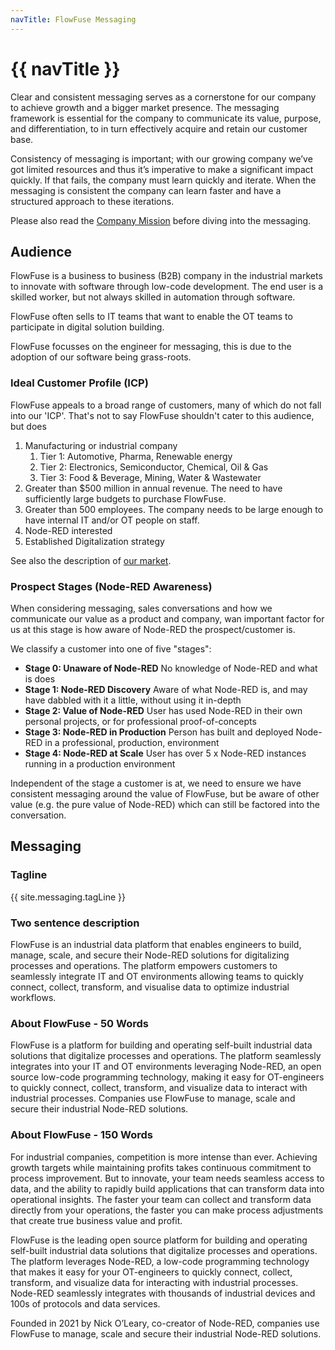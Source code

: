 ```yaml
---
navTitle: FlowFuse Messaging
---
```


# {{ navTitle }}

Clear and consistent messaging serves as a cornerstone for our company to achieve
growth and a bigger market presence. The messaging framework is essential for the
company to communicate its value, purpose, and differentiation, to in turn
effectively acquire and retain our customer base.

Consistency of messaging is important; with our growing company we’ve got limited
resources and thus it’s imperative to make a significant impact quickly. If that
fails, the company must learn quickly and iterate. When the messaging is
consistent the company can learn faster and have a structured approach to these
iterations.

Please also read the [Company Mission](/handbook/company/strategy/#flowfuse%27s-mission)
before diving into the messaging.

## Audience

FlowFuse is a business to business (B2B) company in the industrial markets to
innovate with software through low-code development. The end user is a skilled
worker, but not always skilled in automation through software.

FlowFuse often sells to IT teams that want to enable the OT teams to participate
in digital solution building.

FlowFuse focusses on the engineer for messaging, this is due to the adoption of
our software being grass-roots.

### Ideal Customer Profile (ICP)

FlowFuse appeals to a broad range of customers, many of which do not fall into
our 'ICP'. That's not to say FlowFuse shouldn't cater to this audience, but
does 

1. Manufacturing or industrial company
    1. Tier 1: Automotive, Pharma, Renewable energy
    1. Tier 2: Electronics, Semiconductor, Chemical, Oil & Gas
    1. Tier 3: Food & Beverage, Mining, Water & Wastewater
1. Greater than $500 million in annual revenue. The need to have sufficiently large budgets to purchase FlowFuse.
1. Greater than 500 employees. The company needs to be large enough to have internal IT and/or OT people on staff.
1. Node-RED interested
1. Established Digitalization strategy

See also the description of [our market](/handbook/company/strategy/#the-market).

### Prospect Stages (Node-RED Awareness)

When considering messaging, sales conversations and how we communicate our value as
a product and company, wan important factor for us at this stage is how aware of
Node-RED the prospect/customer is.

We classify a customer into one of five "stages":

- **Stage 0: Unaware of Node-RED** No knowledge of Node-RED and what is does
- **Stage 1: Node-RED Discovery** Aware of what Node-RED is, and may have dabbled with it a little, without using it in-depth
- **Stage 2: Value of Node-RED** User has used Node-RED in their own personal projects,  or for professional proof-of-concepts
- **Stage 3: Node-RED in Production** Person has built and deployed Node-RED in a professional, production, environment
- **Stage 4: Node-RED at Scale** User has over 5 x Node-RED instances running in a production environment

Independent of the stage a customer is at, we need to ensure we have consistent
messaging around the value of FlowFuse, but be aware of other value (e.g. the
pure value of Node-RED) which can still be factored into the conversation.

## Messaging

### Tagline

{{ site.messaging.tagLine }}

### Two sentence description

FlowFuse is an industrial data platform that enables engineers to build, manage, scale, and secure their Node-RED solutions for digitalizing processes and operations. The platform empowers customers to seamlessly integrate IT and OT environments allowing teams to quickly connect, collect, transform, and visualise data to optimize industrial workflows.

### About FlowFuse - 50 Words

FlowFuse is a platform for building and operating self-built industrial data solutions that digitalize processes and operations. The platform seamlessly integrates into your IT and OT environments leveraging Node-RED, an open source low-code programming technology, making it easy for OT-engineers to quickly connect, collect, transform, and visualize data to interact with industrial processes. Companies use FlowFuse to manage, scale and secure their industrial Node-RED solutions.


### About FlowFuse - 150 Words

For industrial companies, competition is more intense than ever. Achieving growth targets while maintaining profits takes continuous commitment to process improvement. But to innovate, your team needs seamless access to data, and the ability to rapidly build applications that can transform data into operational insights. The faster your team can collect and transform data directly from your operations, the faster you can make process adjustments that create true business value and profit.

FlowFuse is the leading open source platform for building and operating self-built industrial data solutions that digitalize processes and operations. The platform leverages Node-RED, a low-code programming technology that makes it easy for your OT-engineers to quickly connect, collect, transform, and visualize data for interacting with industrial processes. Node-RED seamlessly integrates with thousands of industrial devices and 100s of protocols and data services.

Founded in 2021 by Nick O’Leary, co-creator of Node-RED, companies use FlowFuse to manage, scale and secure their industrial Node-RED solutions.


